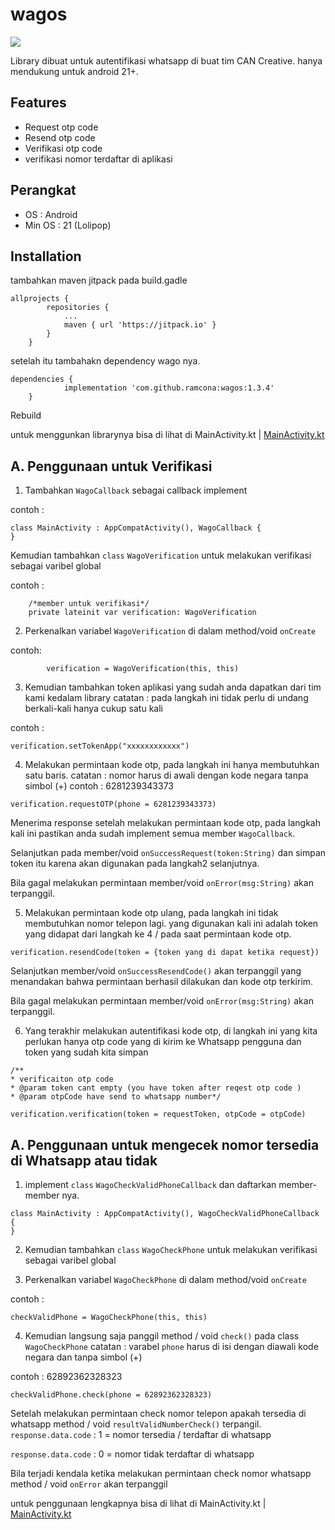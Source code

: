 # wagos

[![](https://jitpack.io/v/ramcona/wagos.svg)](https://jitpack.io/#ramcona/wagos)

Library dibuat untuk autentifikasi whatsapp di buat  tim CAN Creative.
hanya mendukung untuk android 21+.

## Features
- Request otp code
- Resend otp code
- Verifikasi otp code
- verifikasi nomor terdaftar di aplikasi

## Perangkat
- OS     : Android
- Min OS : 21 (Lolipop)

## Installation
 tambahkan maven jitpack pada build.gadle
```
allprojects {
		repositories {
			...
			maven { url 'https://jitpack.io' }
		}
	}
```

setelah itu tambahakn dependency wago nya.
```
dependencies {
	        implementation 'com.github.ramcona:wagos:1.3.4'
	}
```

Rebuild

untuk menggunkan librarynya bisa di lihat di 
MainActivity.kt | [MainActivity.kt][MainActivity] 

[MainActivity]: <https://github.com/ramcona/wagos/blob/840ac097b286753b00df25ff4702e9515d38b498/app/src/main/java/com/can/wagos/MainActivity.kt>




## A. Penggunaan untuk Verifikasi

1. Tambahkan ``WagoCallback`` sebagai callback implement

contoh : 
````
class MainActivity : AppCompatActivity(), WagoCallback {
}
````

Kemudian tambahkan `class` `WagoVerification` untuk melakukan verifikasi sebagai varibel global

contoh : 
````
    /*member untuk verifikasi*/
    private lateinit var verification: WagoVerification
````

2. Perkenalkan variabel ``WagoVerification`` di dalam method/void ``onCreate``

contoh:
````
        verification = WagoVerification(this, this)
````

3. Kemudian tambahkan token aplikasi yang sudah anda dapatkan dari tim kami kedalam library
catatan : pada langkah ini tidak perlu di undang berkali-kali hanya cukup satu kali
   
contoh : 
````
verification.setTokenApp("xxxxxxxxxxxx")
````

4. Melakukan permintaan kode otp, pada langkah ini hanya membutuhkan satu baris.
catatan : nomor harus di awali dengan kode negara tanpa simbol (+)
   contoh : 6281239343373

````
verification.requestOTP(phone = 6281239343373)
````

Menerima response setelah melakukan permintaan kode otp, pada langkah kali ini pastikan anda sudah 
implement semua member ``WagoCallback``.

Selanjutkan pada member/void ``onSuccessRequest(token:String)`` dan simpan token itu karena akan digunakan pada langkah2 selanjutnya.

Bila gagal melakukan permintaan member/void ``onError(msg:String)`` akan terpanggil.

5. Melakukan permintaan kode otp ulang, pada langkah ini tidak membutuhkan nomor telepon lagi.
yang digunakan kali ini adalah token yang didapat dari langkah ke 4 / pada saat permintaan kode otp.
````
verification.resendCode(token = {token yang di dapat ketika request})
````

Selanjutkan member/void ``onSuccessResendCode()`` akan terpanggil yang menandakan bahwa permintaan berhasil dilakukan dan kode otp terkirim. 

Bila gagal melakukan permintaan member/void ``onError(msg:String)`` akan terpanggil.

6. Yang terakhir melakukan autentifikasi kode otp, di langkah ini yang kita perlukan hanya otp code yang di kirim ke Whatsapp pengguna dan token yang sudah kita simpan
````
/**
* verificaiton otp code
* @param token cant empty (you have token after reqest otp code )
* @param otpCode have send to whatsapp number*/

verification.verification(token = requestToken, otpCode = otpCode)
````



## A. Penggunaan untuk mengecek nomor tersedia di Whatsapp atau tidak

1. implement `class` `WagoCheckValidPhoneCallback` dan daftarkan member-member nya.

````
class MainActivity : AppCompatActivity(), WagoCheckValidPhoneCallback {
}
````

2. Kemudian tambahkan `class` `WagoCheckPhone` untuk melakukan verifikasi sebagai varibel global

3. Perkenalkan variabel ``WagoCheckPhone`` di dalam method/void ``onCreate``

contoh : 
````
checkValidPhone = WagoCheckPhone(this, this)
````

4. Kemudian langsung saja panggil method / void `check()` pada class `WagoCheckPhone`
catatan : varabel `phone` harus di isi dengan diawali kode negara dan tanpa simbol (+)

contoh : 62892362328323

````
checkValidPhone.check(phone = 62892362328323)
````

Setelah melakukan permintaan check nomor telepon apakah tersedia di whatsapp method / void `resultValidNumberCheck()` terpangil.
``response.data.code`` : 1  = nomor tersedia / terdaftar di whatsapp

``response.data.code`` : 0  = nomor tidak terdaftar di whatsapp

Bila terjadi kendala ketika melakukan permintaan check nomor whatsapp method / void `onError` akan terpanggil


untuk penggunaan lengkapnya bisa di lihat di
MainActivity.kt | [MainActivity.kt][MainActivity]

[MainActivity]: <https://github.com/ramcona/wagos/blob/840ac097b286753b00df25ff4702e9515d38b498/app/src/main/java/com/can/wagos/MainActivity.kt>
